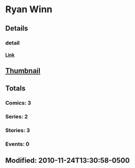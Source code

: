 # Ryan  Winn 
## Details
### detail
#### [Link](http://marvel.com/comics/creators/9602/ryan_winn?utm_campaign=apiRef&utm_source=225578a89fc76f3d20fbffda5d17a88d)
## [Thumbnail](http://i.annihil.us/u/prod/marvel/i/mg/c/40/4bb3f6f456cc1.jpg)
## Totals
### Comics: 3
### Series: 2
### Stories: 3
### Events: 0
## Modified: 2010-11-24T13:30:58-0500